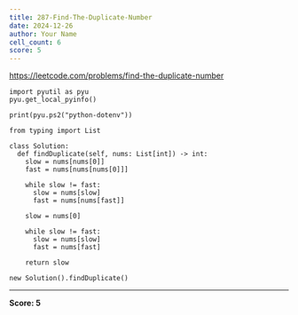 ```yaml
---
title: 287-Find-The-Duplicate-Number
date: 2024-12-26
author: Your Name
cell_count: 6
score: 5
---
```


https://leetcode.com/problems/find-the-duplicate-number


```
import pyutil as pyu
pyu.get_local_pyinfo()
```


```
print(pyu.ps2("python-dotenv"))
```


```
from typing import List
```


```
class Solution:
  def findDuplicate(self, nums: List[int]) -> int:
    slow = nums[nums[0]]
    fast = nums[nums[nums[0]]]

    while slow != fast:
      slow = nums[slow]
      fast = nums[nums[fast]]

    slow = nums[0]

    while slow != fast:
      slow = nums[slow]
      fast = nums[fast]

    return slow
```


```
new Solution().findDuplicate()
```


---
**Score: 5**
